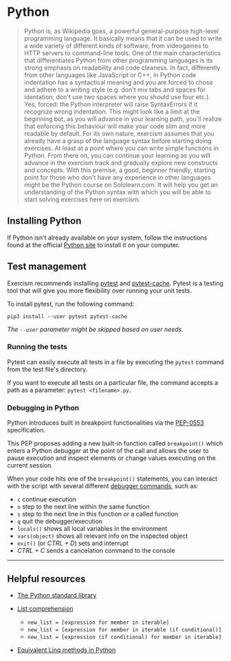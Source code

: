 # Python
>Python is, as Wikipedia goes, a powerful general-purpose high-level programming language. It basically means that it can be used to write a wide variety of different kinds of software, from videogames to HTTP servers to command-line tools.
One of the main characteristics that differentiates Python from other programming languages is its strong emphasis on readability and code cleaness. In fact, differently from other languages like JavaScript or C++, in Python code indentation has a syntactical meaning and you are forced to chose and adhere to a writing style (e.g. don't mix tabs and spaces for identation; don't use two spaces where you should use four etc.). Yes, forced: the Python interpreter will raise SyntaxErrors if it recognize wrong indentation.
This might look like a limit at the beginning but, as you will advance in your learning path, you'll realize that enforcing this behaviour will make your code slim and more readable by default.
For its own nature, exercism assumes that you already have a grasp of the language syntax before starting doing exercises. At least at a point where you can write simple functions in Python. From there on, you can continue your learning as you will advance in the exercism track and gradually explore new constructs and concepts.
With this premise, a good, beginner friendly, starting point for those who don't have any experience in other languages might be the Python course on Sololearn.com. It will help you get an understanding of the Python syntax with which you will be able to start solving exercises here on exercism.

## Installing Python
If Python isn't already available on your system, follow the instructions found at the official [Python site](https://www.python.org/) to install it on your computer.


## Test management
Exercism recommends installing [pytest](https://pypi.org/project/pytest/) and [pytest-cache](https://pypi.org/project/pytest-cache/). Pytest is a testing tool that will give you more flexibility over running your unit tests.

To install pytest, run the following command:

```pip3 install --user pytest pytest-cache```

*The ``--user`` parameter might be skipped based on user needs.*

### Running the tests
Pytest can easily execute all tests in a file by executing the `pytest` command from the test file's directory.

If you want to execute all tests on a particular file, the command accepts a path as a parameter: `pytest <filename>.py`.

### Debugging in Python
Python introduces built in breakpoint functionalities via the [PEP-0553](https://www.python.org/dev/peps/pep-0553/) specification.

This PEP proposes adding a new built-in function called `breakpoint()` which enters a Python debugger at the point of the call and allows the user to pause execution and inspect elements or change values executing on the current session.

When your code hits one of the `breakpoint()` statements, you can interact with the script with several different [debugger commands](https://docs.python.org/2/library/pdb.html), such as:

- `c` continue execution
- `n` step to the next line within the same function
- `s` step to the next line in this function or a called function
- `q` quit the debugger/execution
- `locals()` shows all local variables in the environment
- `vars(object)` shows all relevant info on the inspected object
- `exit()` (or *CTRL + D*) sets and interrupt
- *CTRL + C* sends a cancelation command to the console 

---

## Helpful resources
- [The Python standard library](https://docs.python.org/3/library/index.html)
- [List comprehension](https://realpython.com/list-comprehension-python/)

  - `new_list = [expression for member in iterable]`
  - `new_list = [expression for member in iterable (if conditional)]`
  - `new_list = [expression (if conditional) for member in iterable]`
- [Equivalent Linq methods in Python](https://www.markheath.net/post/python-equivalents-of-linq-methods)